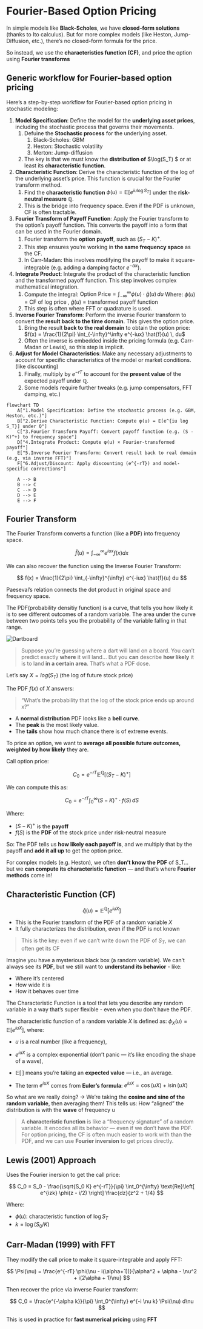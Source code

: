 # Fourier-Based Option Pricing

In simple models like **Black-Scholes**, we have **closed-form solutions** (thanks to Ito calculus). But for more complex models (like Heston, Jump-Diffusion, etc.), there’s no closed-form formula for the price. 

So instead, we use the **characteristics function (CF)**, and price the option using **Fourier transforms**

## Generic workflow for Fourier-based option pricing

Here’s a step-by-step workflow for Fourier-based option pricing in stochastic modeling:

1. **Model Specification**: Define the model for the **underlying asset prices**, including the stochastic process that governs their movements.
   1. Defuine the **Stochastic process** for the underlying asset. 
      1. Black-Scholes: GBM
      2. Heston: Stochastic volatility 
      3. Merton: Jump-diffusion
   2. The key is that we must know the **distribution of** $\log(S_T) $ or at least its **characteristic function**.
2. **Characteristic Function**: Derive the characteristic function of the log of the underlying asset’s price. This function is crucial for the Fourier transform method.
   1. Find the **characteristic function** $\phi(u) = \mathbb{E}[e^{iu \log S_T}]$ under the **risk-neutral measure** $\mathbb{Q}$.
   2. This is the bridge into frequency space. Even if the PDF is unknown, CF is often tractable.
3. **Fourier Transform of Payoff Function**: Apply the Fourier transform to the option’s payoff function. This converts the payoff into a form that can be used in the Fourier domain.
   1. Fourier transform the **option payoff**, such as $(S_T - K)^+$. 
   2. This step ensures you’re working in **the same frequency space** as the CF.
   3. In Carr-Madan: this involves modifying the payoff to make it square-integrable (e.g. adding a damping factor $e^{-\alpha k}$).
4. **Integrate Product**: Integrate the product of the characteristic function and the transformed payoff function. This step involves complex mathematical integration.
   1. Compute the integral: $\text{Option Price} = \int_{-\infty}^{\infty} \phi(u) \cdot \hat{g}(u) \, du$ Where: $\phi(u)$ = CF of log price , $\hat{g}(u)$ = transformed payoff function 
   2. This step is often where FFT or quadrature is used.
5. **Inverse Fourier Transform**: Perform the inverse Fourier transform to convert the **result back to the time domain**. This gives the option price.
   1. Bring the result **back to the real domain** to obtain the option price: $f(x) = \frac{1}{2\pi} \int_{-\infty}^\infty e^{-iux} \hat{f}(u) \, du$
   2. Often the inverse is embedded inside the pricing formula (e.g. Carr-Madan or Lewis), so this step is implicit.
6. **Adjust for Model Characteristics**: Make any necessary adjustments to account for specific characteristics of the model or market conditions. (like discounting)
   1. Finally, multiply by $e^{-rT}$ to account for the **present value** of the expected payoff under $\mathbb{Q}$.
   2. Some models require further tweaks (e.g. jump compensators, FFT damping, etc.)



```mermaid
flowchart TD
    A["1.Model Specification: Define the stochastic process (e.g. GBM, Heston, etc.)"]
    B["2.Derive Characteristic Function: Compute φ(u) = E[e^{iu log S_T}] under Q"]
    C["3.Fourier Transform Payoff: Convert payoff function (e.g. (S - K)^+) to frequency space"]
    D["4.Integrate Product: Compute φ(u) × Fourier-transformed payoff"]
    E["5.Inverse Fourier Transform: Convert result back to real domain (e.g. via inverse FFT)"]
    F["6.Adjust/Discount: Apply discounting (e^{-rT}) and model-specific corrections"]

    A --> B
    B --> C
    C --> D
    D --> E
    E --> F
```



## Fourier Transform

The Fourier Transform converts a function (like a **PDF**) into frequency space. 


$$
\hat{f}(u) = \int_{-\infty}^{\infty} e^{iux} f(x) dx
$$


We can also recover the function using the Inverse Fourier Transform:


$$
f(x) = \frac{1}{2\pi} \int_{-\infty}^{\infty} e^{-iux} \hat{f}(u) du
$$


Paeseval’s relation connects the dot product in original space and frequency space. 

The PDF(probability densitiy function) is a curve, that tells you how likely it is to see different outcomes of a random variable. The area under the curve between two points tells you the probability of the variable falling in that range. 

![Dartboard](./assets/moving-dartboard-catches-bullseyes.gif)

> Suppose you’re guessing where a dart will land on a board. You can’t predict exactly **where** it will land… But you **can** describe **how likely** it is to land **in a certain area**. That’s what a PDF dose. 

Let’s say $X=log(S_T)$ (the log of future stock price)

The PDF $f(x)$ of $X$ answers:

> “What’s the probability that the log of the stock price ends up around x?”

- A **normal distribution** PDF looks like a **bell curve**.
- The **peak** is the most likely value.
- The **tails** show how much chance there is of extreme events.

To price an option, we want to **average all possible future outcomes, weighted by how likely** they are. 

Call option price: 


$$
C_0 = e^{-rT} \mathbb{E}^{\mathbb{Q}}[(S_T - K)^+]
$$




We can compute this as: 


$$
C_0 = e^{-rT} \int_0^\infty (S - K)^+ \cdot f(S)\, dS
$$


Where:



- $(S - K)^+$ is the **payoff**
- $f(S)$ is the **PDF** of the stock price under risk-neutral measure

So: The PDF tells us **how likely each payoff is**, and we multiply that by the payoff and **add it all up** to get the option price.



For complex models (e.g. Heston), we often **don’t know the PDF** of S_T… but we **can compute its characteristic function** — and that’s where **Fourier methods** come in!

## Characteristic Function (CF)


$$
\hat{q}(u) = \mathbb{E}^{\mathbb{Q}}[e^{iuX}]
$$


- This is the Fourier transform of the PDF of a random variable $X$
- It fully characterizes the distribution, even if the PDF is not known 

> This is the key: even if we can’t write down the PDF of $S_T$, we can often get its CF

Imagine you have a mysterious black box (a random variable). We can’t always see its **PDF**, but we still want to **understand its behavior** - like:

- Where it’s centered 
- How wide it is
- How it behaves over time

The Characteristic Function is a tool that lets you describe any random variable in a way that’s super flexible - even when you don’t have the PDF. 

The characteristic function of a random variable $X$ is defined as: $\phi_X(u) = \mathbb{E}[e^{iuX}]$, where:

- $u$ is a real number (like a frequency),
- $e^{iuX}$ is a complex exponential (don’t panic — it’s like encoding the shape of a wave), 
- $\mathbb{E}[\,]$ means you’re taking an **expected value** — i.e., an average.

- The term $e^{iuX}$ comes from **Euler’s formula**: $e^{iuX} = \cos(uX) + i\sin(uX)$ 

So what are we really doing?  -> We’re taking the **cosine and sine of the random variable**, then averaging them! This tells us: How “aligned” the distribution is with the **wave** of frequency u



> A **characteristic function** is like a “frequency signature” of a random variable. It encodes all its behavior — even if we don’t have the PDF. For option pricing, the CF is often much easier to work with than the PDF, and we can use **Fourier inversion** to get prices directly.

## Lewis (2001) Approach

Uses the Fourier inersion to get the call price:


$$
C_0 = S_0 - \frac{\sqrt{S_0 K} e^{-rT}}{\pi} \int_0^{\infty} \text{Re}\left[ e^{izk} \phi(z - i/2) \right] \frac{dz}{z^2 + 1/4}
$$


Where:

- $\phi(u)$: characteristic function of $\log S_T$
- $k = \log(S_0/K)$

## Carr-Madan (1999) with FFT 

They modify the call price to make it square-integrable and apply FFT:


$$
\Psi(\nu) = \frac{e^{-rT} \phi(\nu - i(\alpha+1))}{\alpha^2 + \alpha - \nu^2 + i(2\alpha + 1)\nu}
$$


Then recover the price via inverse Fourier transform:


$$
C_0 = \frac{e^{-\alpha k}}{\pi} \int_0^{\infty} e^{-i \nu k} \Psi(\nu) d\nu
$$


This is used in practice for **fast numerical pricing** using **FFT**













